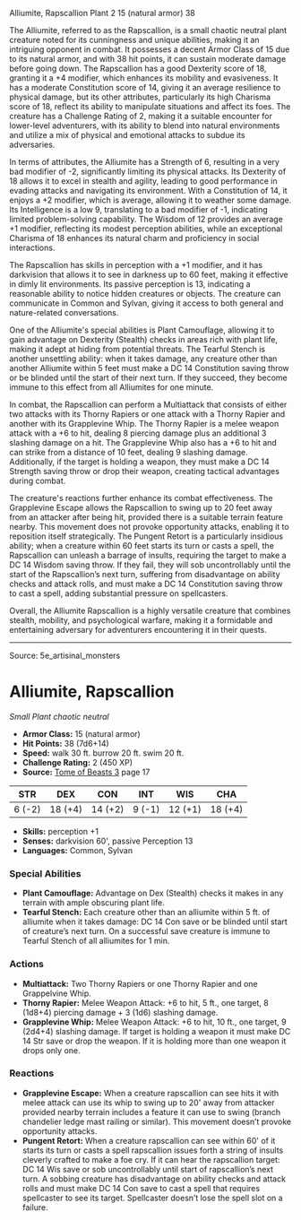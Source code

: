 <MonsterName/>Alliumite, Rapscallion</MonsterName>
<CreatureType/>Plant</CreatureType>
<CR/>2</CR>
<AC/>15 (natural armor)</AC>
<HP/>38</HP>
<summary>The Alliumite, referred to as the Rapscallion, is a small chaotic neutral plant creature noted for its cunningness and unique abilities, making it an intriguing opponent in combat. It possesses a decent Armor Class of 15 due to its natural armor, and with 38 hit points, it can sustain moderate damage before going down. The Rapscallion has a good Dexterity score of 18, granting it a +4 modifier, which enhances its mobility and evasiveness. It has a moderate Constitution score of 14, giving it an average resilience to physical damage, but its other attributes, particularly its high Charisma score of 18, reflect its ability to manipulate situations and affect its foes. The creature has a Challenge Rating of 2, making it a suitable encounter for lower-level adventurers, with its ability to blend into natural environments and utilize a mix of physical and emotional attacks to subdue its adversaries.</summary>

<detail>

In terms of attributes, the Alliumite has a Strength of 6, resulting in a very bad modifier of -2, significantly limiting its physical attacks. Its Dexterity of 18 allows it to excel in stealth and agility, leading to good performance in evading attacks and navigating its environment. With a Constitution of 14, it enjoys a +2 modifier, which is average, allowing it to weather some damage. Its Intelligence is a low 9, translating to a bad modifier of -1, indicating limited problem-solving capability. The Wisdom of 12 provides an average +1 modifier, reflecting its modest perception abilities, while an exceptional Charisma of 18 enhances its natural charm and proficiency in social interactions.

The Rapscallion has skills in perception with a +1 modifier, and it has darkvision that allows it to see in darkness up to 60 feet, making it effective in dimly lit environments. Its passive perception is 13, indicating a reasonable ability to notice hidden creatures or objects. The creature can communicate in Common and Sylvan, giving it access to both general and nature-related conversations.

One of the Alliumite's special abilities is Plant Camouflage, allowing it to gain advantage on Dexterity (Stealth) checks in areas rich with plant life, making it adept at hiding from potential threats. The Tearful Stench is another unsettling ability: when it takes damage, any creature other than another Alliumite within 5 feet must make a DC 14 Constitution saving throw or be blinded until the start of their next turn. If they succeed, they become immune to this effect from all Alliumites for one minute.

In combat, the Rapscallion can perform a Multiattack that consists of either two attacks with its Thorny Rapiers or one attack with a Thorny Rapier and another with its Grapplevine Whip. The Thorny Rapier is a melee weapon attack with a +6 to hit, dealing 8 piercing damage plus an additional 3 slashing damage on a hit. The Grapplevine Whip also has a +6 to hit and can strike from a distance of 10 feet, dealing 9 slashing damage. Additionally, if the target is holding a weapon, they must make a DC 14 Strength saving throw or drop their weapon, creating tactical advantages during combat.

The creature's reactions further enhance its combat effectiveness. The Grapplevine Escape allows the Rapscallion to swing up to 20 feet away from an attacker after being hit, provided there is a suitable terrain feature nearby. This movement does not provoke opportunity attacks, enabling it to reposition itself strategically. The Pungent Retort is a particularly insidious ability; when a creature within 60 feet starts its turn or casts a spell, the Rapscallion can unleash a barrage of insults, requiring the target to make a DC 14 Wisdom saving throw. If they fail, they will sob uncontrollably until the start of the Rapscallion’s next turn, suffering from disadvantage on ability checks and attack rolls, and must make a DC 14 Constitution saving throw to cast a spell, adding substantial pressure on spellcasters.

Overall, the Alliumite Rapscallion is a highly versatile creature that combines stealth, mobility, and psychological warfare, making it a formidable and entertaining adversary for adventurers encountering it in their quests.</detail>



---

Source: 5e_artisinal_monsters

# Alliumite, Rapscallion

*Small* *Plant* *chaotic neutral*

- **Armor Class:** 15 (natural armor)
- **Hit Points:** 38 (7d6+14)
- **Speed:** walk 30 ft. burrow 20 ft. swim 20 ft.
- **Challenge Rating:** 2 (450 XP)
- **Source:** [Tome of Beasts 3](https://koboldpress.com/kpstore/product/tome-of-beasts-3-for-5th-edition/) page 17

| STR | DEX | CON | INT | WIS | CHA |
| --- | --- | --- | --- | --- | --- |
| 6 (-2) | 18 (+4) | 14 (+2) | 9 (-1) | 12 (+1) | 18 (+4) |

- **Skills:** perception +1
- **Senses:** darkvision 60', passive Perception 13
- **Languages:** Common, Sylvan

### Special Abilities

- **Plant Camouflage:** Advantage on Dex (Stealth) checks it makes in any terrain with ample obscuring plant life.
- **Tearful Stench:** Each creature other than an alliumite within 5 ft. of alliumite when it takes damage: DC 14 Con save or be blinded until start of creature’s next turn. On a successful save creature is immune to Tearful Stench of all alliumites for 1 min.

### Actions

- **Multiattack:** Two Thorny Rapiers or one Thorny Rapier and one Grappelvine Whip.
- **Thorny Rapier:** Melee Weapon Attack: +6 to hit, 5 ft., one target, 8 (1d8+4) piercing damage + 3 (1d6) slashing damage.
- **Grapplevine Whip:** Melee Weapon Attack: +6 to hit, 10 ft., one target, 9 (2d4+4) slashing damage. If target is holding a weapon it must make DC 14 Str save or drop the weapon. If it is holding more than one weapon it drops only one.

### Reactions

- **Grapplevine Escape:** When a creature rapscallion can see hits it with melee attack can use its whip to swing up to 20' away from attacker provided nearby terrain includes a feature it can use to swing (branch chandelier ledge mast railing or similar). This movement doesn’t provoke opportunity attacks.
- **Pungent Retort:** When a creature rapscallion can see within 60' of it starts its turn or casts a spell rapscallion issues forth a string of insults cleverly crafted to make a foe cry. If it can hear the rapscallion target: DC 14 Wis save or sob uncontrollably until start of rapscallion’s next turn. A sobbing creature has disadvantage on ability checks and attack rolls and must make DC 14 Con save to cast a spell that requires spellcaster to see its target. Spellcaster doesn’t lose the spell slot on a failure.





